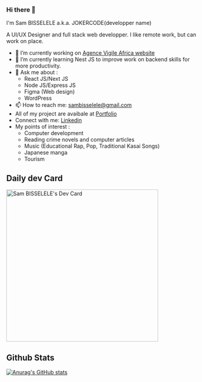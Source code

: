 ### Hi there 👋

I'm Sam BISSELELE a.k.a. JOKERCODE(developper name)

A UI/UX Designer and full stack web developper.
I like remote work, but can work on place.

<!--
**sambiss1/sambiss1** is a ✨ _special_ ✨ repository because its `README.md` (this file) appears on your GitHub profile.

Here are some ideas to get you started: 
- 👯 I’m looking to collaborate on ...
- 🤔 I’m looking for help with ...
- 😄 Pronouns: ...
- ⚡ Fun fact: ...
-->

- 🔭 I’m currently working on <a href="https://avigileafrica.vercel.app/">Agence Vigile Africa website</a>
- 🌱 I’m currently learning Nest JS to improve work on backend skills for more productivity.
- 💬 Ask me about : 
     <ul>
            <li>React JS/Next JS</li>
            <li>Node JS/Express JS </li>
            <li>Figma (Web design) </li>
            <li>WordPress </li>
      </ul>
- 📫 How to reach me: sambisselele@gmail.com
- All of my project are avaibale at <a href="https://samuelbisselele.vercel.app/">Portfolio</a>
- Connect with me: <a href="https://www.linkedin.com/in/sam-bisselele-132292218/">Linkedin</a>
- My points of interest : 
      <ul>
            <li>Computer development </li>
            <li>Reading crime novels and computer articles</li>
            <li>Music (Educational Rap, Pop, Traditional Kasai Songs)</li>
            <li>Japanese manga </li>
            <li>Tourism</li>
      </ul>
      
     
<h2>Daily dev Card </h2>
<a href="https://app.daily.dev/jokercode"><img src="https://api.daily.dev/devcards/db83720290644f0e9fc6362bec880c4f.png?r=xp1" width="400" alt="Sam BISSELELE's Dev Card"/></a>

<h2>Github Stats</h2>

<a>[![Anurag's GitHub stats](https://github-readme-stats.vercel.app/api?username=sambiss1&show_icons=true&theme=dark)](https://github-readme-stats.vercel.app/api?username=sambiss1)</a>
<!--
<h2>Most used Languages </h2>

<a>[![Top Langs](https://github-readme-stats.vercel.app/api/top-langs/?username=sambiss1)]([https://github-readme-stats.vercel.app/api/top-langs/?username=sambiss1])</a> -->

